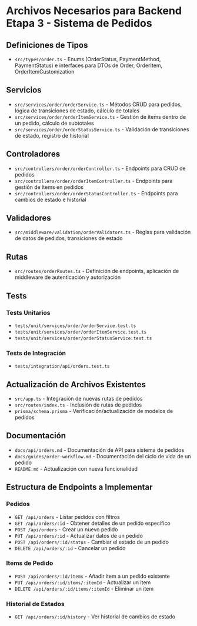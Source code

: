 # Archivos Necesarios para Backend Etapa 3 - Sistema de Pedidos

## Definiciones de Tipos

- `src/types/order.ts` - Enums (OrderStatus, PaymentMethod, PaymentStatus) e interfaces para DTOs de Order, OrderItem, OrderItemCustomization

## Servicios

- `src/services/order/orderService.ts` - Métodos CRUD para pedidos, lógica de transiciones de estado, cálculo de totales
- `src/services/order/orderItemService.ts` - Gestión de ítems dentro de un pedido, cálculo de subtotales
- `src/services/order/orderStatusService.ts` - Validación de transiciones de estado, registro de historial

## Controladores

- `src/controllers/order/orderController.ts` - Endpoints para CRUD de pedidos
- `src/controllers/order/orderItemController.ts` - Endpoints para gestión de ítems en pedidos
- `src/controllers/order/orderStatusController.ts` - Endpoints para cambios de estado e historial

## Validadores

- `src/middleware/validation/orderValidators.ts` - Reglas para validación de datos de pedidos, transiciones de estado

## Rutas

- `src/routes/orderRoutes.ts` - Definición de endpoints, aplicación de middleware de autenticación y autorización

## Tests

### Tests Unitarios
- `tests/unit/services/order/orderService.test.ts`
- `tests/unit/services/order/orderItemService.test.ts`
- `tests/unit/services/order/orderStatusService.test.ts`

### Tests de Integración
- `tests/integration/api/orders.test.ts`

## Actualización de Archivos Existentes

- `src/app.ts` - Integración de nuevas rutas de pedidos
- `src/routes/index.ts` - Inclusión de rutas de pedidos
- `prisma/schema.prisma` - Verificación/actualización de modelos de pedidos

## Documentación

- `docs/api/orders.md` - Documentación de API para sistema de pedidos
- `docs/guides/order-workflow.md` - Documentación del ciclo de vida de un pedido
- `README.md` - Actualización con nueva funcionalidad

## Estructura de Endpoints a Implementar

### Pedidos
- `GET /api/orders` - Listar pedidos con filtros
- `GET /api/orders/:id` - Obtener detalles de un pedido específico
- `POST /api/orders` - Crear un nuevo pedido
- `PUT /api/orders/:id` - Actualizar datos de un pedido
- `POST /api/orders/:id/status` - Cambiar el estado de un pedido
- `DELETE /api/orders/:id` - Cancelar un pedido

### Items de Pedido
- `POST /api/orders/:id/items` - Añadir item a un pedido existente
- `PUT /api/orders/:id/items/:itemId` - Actualizar un item
- `DELETE /api/orders/:id/items/:itemId` - Eliminar un item

### Historial de Estados
- `GET /api/orders/:id/history` - Ver historial de cambios de estado